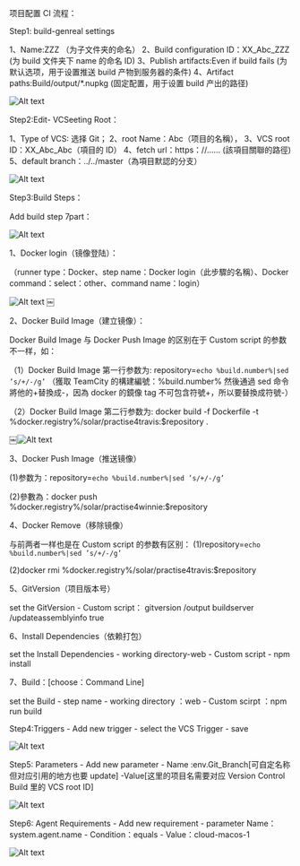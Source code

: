 项目配置 CI 流程：

Step1: build-genreal settings

1、Name:ZZZ （为子文件夹的命名）
2、Build configuration ID：XX_Abc_ZZZ (为 build 文件夹下 name 的命名 ID)
3、Publish artifacts:Even if build fails (为默认选项，用于设置推送 build 产物到服务器的条件)
4、Artifact paths:Build/output/\*.nupkg (固定配置，用于设置 build 产出的路径)

![Alt text](<Pasted Graphic 2-1.png>)

Step2:Edit- VCSeeting Root：

1、Type of VCS: 选择 Git；
2、root Name：Abc（项目的名稱），
3、VCS root ID：XX_Abc_Abc（項目的 ID）
4、fetch url：https：//…… (該項目關聯的路徑)
5、default branch：../../master（為項目默認的分支）

![Alt text](<Edit VCS Root.png>)

Step3:Build Steps：

Add build step 7part：

![Alt text](<Pasted Graphic 10.jpg>)

1、Docker login（镜像登陆）：

（runner type：Docker、step name：Docker login（此步驟的名稱）、Docker command：select：other、command name：login）

![Alt text](<Docker login 19.png>)
￼

2、Docker Build Image（建立镜像）：

Docker Build Image 与 Docker Push Image 的区别在于 Custom script 的参数不一样，如：

（1）Docker Build Image 第一行参数为:
repository=`echo %build.number%|sed ’s/+/-/g’`
（獲取 TeamCity 的構建編號：%build.number% 然後通過 sed 命令將他的+替換成-，因為 docker 的鏡像 tag 不可包含符號+，所以要替換成符號-）

（2）Docker Build Image 第二行参数为:
docker build -f Dockerfile -t %docker.registry%/solar/practise4travis:$repository .

￼![Alt text](<Buid Step (2 of 7) Dockor Build imago.jpg>)

3、Docker Push Image（推送镜像）

(1)参数为：repository=`echo %build.number%|sed ’s/+/-/g’`

(2)參數為：docker push %docker.registry%/solar/practise4winnie:$repository

4、Docker Remove（移除镜像）

与前两者一样也是在 Custom script 的参数有区别：
(1)repository=`echo %build.number%|sed ’s/+/-/g’`

(2)docker rmi %docker.registry%/solar/practise4travis:$repository

5、GitVersion（项目版本号）

set the GitVersion - Custom script：
gitversion /output buildserver /updateassemblyinfo true

6、Install Dependencies（依赖打包）

set the Install Dependencies - working directory-web - Custom script - npm install

7、Build：[choose：Command Line]

set the Build - step name - working directory ：web - Custom scirpt ：npm run build

Step4:Triggers - Add new trigger - select the VCS Trigger - save

![Alt text](<m Bulld.jpg>)

Step5: Parameters - Add new parameter - Name :env.Git_Branch[可自定名称 但对应引用的地方也要 update] -Value[这里的项目名需要对应 Version Control Build 里的 VCS root ID]

![Alt text](<Pasted Graphic 9.jpg>)

Step6: Agent Requirements - Add new requirement - parameter Name：system.agent.name - Condition：equals - Value：cloud-macos-1

![Alt text](<Explicit Requirements.jpg>)
